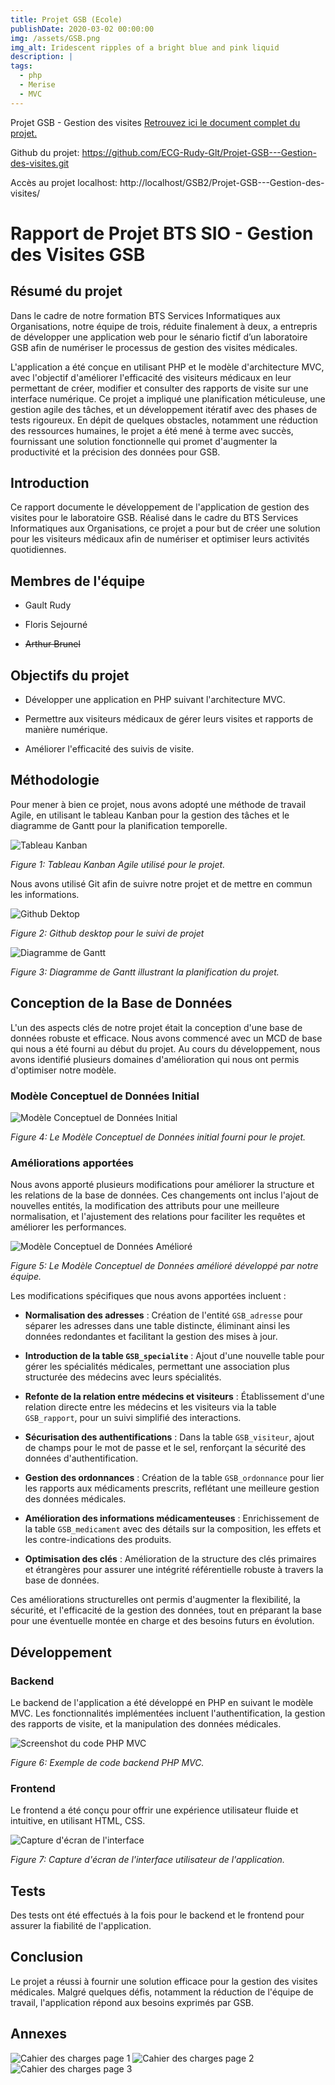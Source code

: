 ```yaml
---
title: Projet GSB (Ecole)
publishDate: 2020-03-02 00:00:00
img: /assets/GSB.png
img_alt: Iridescent ripples of a bright blue and pink liquid
description: |
tags:
  - php
  - Merise
  - MVC
---
```

Projet GSB - Gestion des visites
[Retrouvez ici le document complet du projet.](../../../public/assets/1-Projet-GSB-Gestion-Visites.pdf)


Github du projet: https://github.com/ECG-Rudy-Glt/Projet-GSB---Gestion-des-visites.git

Accès au projet localhost: http://localhost/GSB2/Projet-GSB---Gestion-des-visites/ 



# Rapport de Projet BTS SIO - Gestion des Visites GSB  

 

## Résumé  du projet 

Dans le cadre de notre formation BTS Services Informatiques aux Organisations, notre équipe de trois, réduite finalement à deux, a entrepris de développer une application web pour le sénario fictif d’un laboratoire GSB afin de numériser le processus de gestion des visites médicales. 

L'application a été conçue en utilisant PHP et le modèle d'architecture MVC, avec l'objectif d'améliorer l'efficacité des visiteurs médicaux en leur permettant de créer, modifier et consulter des rapports de visite sur une interface numérique. Ce projet a impliqué une planification méticuleuse, une gestion agile des tâches, et un développement itératif avec des phases de tests rigoureux. En dépit de quelques obstacles, notamment une réduction des ressources humaines, le projet a été mené à terme avec succès, fournissant une solution fonctionnelle qui promet d'augmenter la productivité et la précision des données pour GSB.  

 

## Introduction  

 

Ce rapport documente le développement de l'application de gestion des visites pour le laboratoire GSB. Réalisé dans le cadre du BTS Services Informatiques aux Organisations, ce projet a pour but de créer une solution pour les visiteurs médicaux afin de numériser et optimiser leurs activités quotidiennes. 

  

## Membres de l'équipe 

  

- Gault Rudy 

- Floris Sejourné 

- ~~Arthur Brunel~~

  

## Objectifs du projet 

  

- Développer une application en PHP suivant l'architecture MVC. 

- Permettre aux visiteurs médicaux de gérer leurs visites et rapports de manière numérique. 

- Améliorer l'efficacité des suivis de visite. 

  

## Méthodologie 

  

Pour mener à bien ce projet, nous avons adopté une méthode de travail Agile, en utilisant le tableau Kanban pour la gestion des tâches et le diagramme de Gantt pour la planification temporelle. 

  

![Tableau Kanban](../../../public/assets/Kanban.png) 

*Figure 1: Tableau Kanban Agile utilisé pour le projet.* 


Nous avons utilisé Git afin de suivre notre projet et de mettre en commun les informations.

![Github Dektop](../../../public/assets/github%20.png)  

*Figure 2: Github desktop pour le suivi de projet*


![Diagramme de Gantt](../../../public/assets/Gant.png) 

*Figure 3: Diagramme de Gantt illustrant la planification du projet.* 

 

 

 

## Conception de la Base de Données 

  

L'un des aspects clés de notre projet était la conception d'une base de données robuste et efficace. Nous avons commencé avec un MCD de base qui nous a été fourni au début du projet. Au cours du développement, nous avons identifié plusieurs domaines d'amélioration qui nous ont permis d'optimiser notre modèle. 

  

### Modèle Conceptuel de Données Initial 

  

![Modèle Conceptuel de Données Initial](../../../public/assets/oldMcd.png) 

*Figure 4: Le Modèle Conceptuel de Données initial fourni pour le projet.* 

  

### Améliorations apportées 

  

Nous avons apporté plusieurs modifications pour améliorer la structure et les relations de la base de données. Ces changements ont inclus l'ajout de nouvelles entités, la modification des attributs pour une meilleure normalisation, et l'ajustement des relations pour faciliter les requêtes et améliorer les performances. 

  

![Modèle Conceptuel de Données Amélioré](../../../public/assets/mcd.png) 

*Figure 5: Le Modèle Conceptuel de Données amélioré développé par notre équipe.* 

  

Les modifications spécifiques que nous avons apportées incluent :

- **Normalisation des adresses** : Création de l'entité `GSB_adresse` pour séparer les adresses dans une table distincte, éliminant ainsi les données redondantes et facilitant la gestion des mises à jour.

- **Introduction de la table `GSB_specialite`** : Ajout d'une nouvelle table pour gérer les spécialités médicales, permettant une association plus structurée des médecins avec leurs spécialités.

- **Refonte de la relation entre médecins et visiteurs** : Établissement d'une relation directe entre les médecins et les visiteurs via la table `GSB_rapport`, pour un suivi simplifié des interactions.

- **Sécurisation des authentifications** : Dans la table `GSB_visiteur`, ajout de champs pour le mot de passe et le sel, renforçant la sécurité des données d'authentification.

- **Gestion des ordonnances** : Création de la table `GSB_ordonnance` pour lier les rapports aux médicaments prescrits, reflétant une meilleure gestion des données médicales.

- **Amélioration des informations médicamenteuses** : Enrichissement de la table `GSB_medicament` avec des détails sur la composition, les effets et les contre-indications des produits.

- **Optimisation des clés** : Amélioration de la structure des clés primaires et étrangères pour assurer une intégrité référentielle robuste à travers la base de données.

Ces améliorations structurelles ont permis d'augmenter la flexibilité, la sécurité, et l'efficacité de la gestion des données, tout en préparant la base pour une éventuelle montée en charge et des besoins futurs en évolution.

 

 

  

## Développement 

  

### Backend 

  

Le backend de l'application a été développé en PHP en suivant le modèle MVC. Les fonctionnalités implémentées incluent l'authentification, la gestion des rapports de visite, et la manipulation des données médicales. 

  

![Screenshot du code PHP MVC](../../../public/assets/MVC.png) 

*Figure 6: Exemple de code backend PHP MVC.* 

  

### Frontend 

  

Le frontend a été conçu pour offrir une expérience utilisateur fluide et intuitive, en utilisant HTML, CSS. 

  

![Capture d'écran de l'interface](../../../public/assets/front.png) 

*Figure 7: Capture d'écran de l'interface utilisateur de l'application.* 

  

## Tests 

  

Des tests ont été effectués à la fois pour le backend et le frontend pour assurer la fiabilité de l'application. 

  

## Conclusion 

  

Le projet a réussi à fournir une solution efficace pour la gestion des visites médicales. Malgré quelques défis, notamment la réduction de l'équipe de travail, l'application répond aux besoins exprimés par GSB. 

  

## Annexes 

  
 

![Cahier des charges page 1](../../../public/assets/gsb1.png) 
![Cahier des charges page 2](../../../public/assets/gsb2.png) 
![Cahier des charges page 3](../../../public/assets/gsb3.png) 
